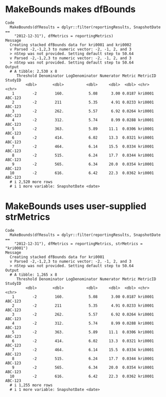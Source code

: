 # MakeBounds makes dfBounds

    Code
      MakeBounds(dfResults = dplyr::filter(reportingResults, SnapshotDate ==
        "2012-12-31"), dfMetrics = reportingMetrics)
    Message
      Creating stacked dfBounds data for kri0001 and kri0002
      v Parsed -2,-1,2,3 to numeric vector: -2, -1, 2, and 3
      > nStep was not provided. Setting default step to 50.64
      v Parsed -2,-1,2,3 to numeric vector: -2, -1, 2, and 3
      > nStep was not provided. Setting default step to 50.64
    Output
      # A tibble: 2,530 x 8
         Threshold Denominator LogDenominator Numerator Metric MetricID StudyID
             <dbl>       <dbl>          <dbl>     <dbl>  <dbl> <chr>    <chr>  
       1        -2        160.           5.08      3.00 0.0187 kri0001  ABC-123
       2        -2        211            5.35      4.91 0.0233 kri0001  ABC-123
       3        -2        262.           5.57      6.92 0.0264 kri0001  ABC-123
       4        -2        312.           5.74      8.99 0.0288 kri0001  ABC-123
       5        -2        363.           5.89     11.1  0.0306 kri0001  ABC-123
       6        -2        414.           6.02     13.3  0.0321 kri0001  ABC-123
       7        -2        464.           6.14     15.5  0.0334 kri0001  ABC-123
       8        -2        515.           6.24     17.7  0.0344 kri0001  ABC-123
       9        -2        565.           6.34     20.0  0.0354 kri0001  ABC-123
      10        -2        616.           6.42     22.3  0.0362 kri0001  ABC-123
      # i 2,520 more rows
      # i 1 more variable: SnapshotDate <date>

# MakeBounds uses user-supplied strMetrics

    Code
      MakeBounds(dfResults = dplyr::filter(reportingResults, SnapshotDate ==
        "2012-12-31"), dfMetrics = reportingMetrics, strMetrics = "kri0001")
    Message
      Creating stacked dfBounds data for kri0001
      v Parsed -2,-1,2,3 to numeric vector: -2, -1, 2, and 3
      > nStep was not provided. Setting default step to 50.64
    Output
      # A tibble: 1,265 x 8
         Threshold Denominator LogDenominator Numerator Metric MetricID StudyID
             <dbl>       <dbl>          <dbl>     <dbl>  <dbl> <chr>    <chr>  
       1        -2        160.           5.08      3.00 0.0187 kri0001  ABC-123
       2        -2        211            5.35      4.91 0.0233 kri0001  ABC-123
       3        -2        262.           5.57      6.92 0.0264 kri0001  ABC-123
       4        -2        312.           5.74      8.99 0.0288 kri0001  ABC-123
       5        -2        363.           5.89     11.1  0.0306 kri0001  ABC-123
       6        -2        414.           6.02     13.3  0.0321 kri0001  ABC-123
       7        -2        464.           6.14     15.5  0.0334 kri0001  ABC-123
       8        -2        515.           6.24     17.7  0.0344 kri0001  ABC-123
       9        -2        565.           6.34     20.0  0.0354 kri0001  ABC-123
      10        -2        616.           6.42     22.3  0.0362 kri0001  ABC-123
      # i 1,255 more rows
      # i 1 more variable: SnapshotDate <date>


